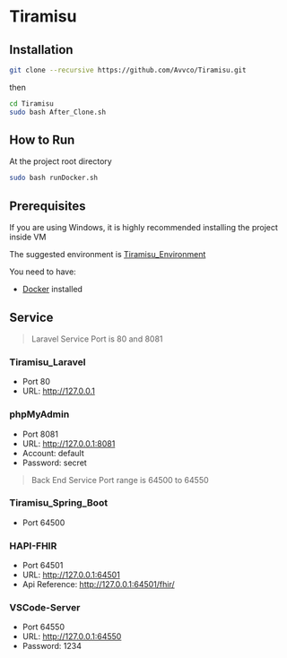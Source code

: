 # Tiramisu

## Installation

``` bash
git clone --recursive https://github.com/Avvco/Tiramisu.git 
```

then

```bash
cd Tiramisu
sudo bash After_Clone.sh
```

## How to Run

At the project root directory

```bash
sudo bash runDocker.sh
```

## Prerequisites

If you are using Windows, it is highly recommended installing the project inside VM

The suggested environment is [Tiramisu_Environment](https://github.com/Avvco/Tiramisu_Environment)

You need to have:

- [Docker](https://www.docker.com/) installed

## Service

> Laravel Service Port is 80 and 8081

### Tiramisu_Laravel

- Port 80
- URL: <http://127.0.0.1>

### phpMyAdmin

- Port 8081
- URL: <http://127.0.0.1:8081>
- Account: default
- Password: secret

> Back End Service Port range is 64500 to 64550

### Tiramisu_Spring_Boot

- Port
64500

### HAPI-FHIR

- Port 64501
- URL: <http://127.0.0.1:64501>
- Api Reference: <http://127.0.0.1:64501/fhir/>

### VSCode-Server

- Port 64550
- URL: <http://127.0.0.1:64550>
- Password: 1234
